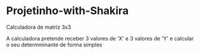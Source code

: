 # Projetinho-with-Shakira
Calculadora de matriz 3x3

A calculadora pretende receber 3 valores de 'X' e 3 valores de 'Y' e calcular o seu determminante de forma simples

